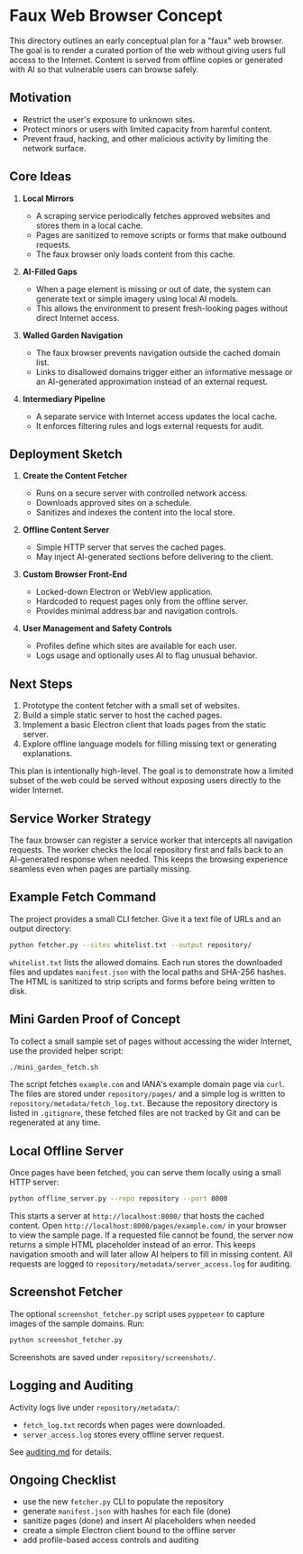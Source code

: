 # Faux Web Browser Concept

This directory outlines an early conceptual plan for a "faux" web browser. The goal is to render a curated portion of the web without giving users full access to the Internet. Content is served from offline copies or generated with AI so that vulnerable users can browse safely.

## Motivation

* Restrict the user's exposure to unknown sites.
* Protect minors or users with limited capacity from harmful content.
* Prevent fraud, hacking, and other malicious activity by limiting the network surface.

## Core Ideas

1. **Local Mirrors**
   - A scraping service periodically fetches approved websites and stores them in a local cache.
   - Pages are sanitized to remove scripts or forms that make outbound requests.
   - The faux browser only loads content from this cache.

2. **AI-Filled Gaps**
   - When a page element is missing or out of date, the system can generate text or simple imagery using local AI models.
   - This allows the environment to present fresh-looking pages without direct Internet access.

3. **Walled Garden Navigation**
   - The faux browser prevents navigation outside the cached domain list.
   - Links to disallowed domains trigger either an informative message or an AI-generated approximation instead of an external request.

4. **Intermediary Pipeline**
   - A separate service with Internet access updates the local cache.
   - It enforces filtering rules and logs external requests for audit.

## Deployment Sketch

1. **Create the Content Fetcher**
   - Runs on a secure server with controlled network access.
   - Downloads approved sites on a schedule.
   - Sanitizes and indexes the content into the local store.

2. **Offline Content Server**
   - Simple HTTP server that serves the cached pages.
   - May inject AI-generated sections before delivering to the client.

3. **Custom Browser Front-End**
   - Locked-down Electron or WebView application.
   - Hardcoded to request pages only from the offline server.
   - Provides minimal address bar and navigation controls.

4. **User Management and Safety Controls**
   - Profiles define which sites are available for each user.
   - Logs usage and optionally uses AI to flag unusual behavior.

## Next Steps

1. Prototype the content fetcher with a small set of websites.
2. Build a simple static server to host the cached pages.
3. Implement a basic Electron client that loads pages from the static server.
4. Explore offline language models for filling missing text or generating explanations.

This plan is intentionally high-level. The goal is to demonstrate how a limited subset of the web could be served without exposing users directly to the wider Internet.

## Service Worker Strategy

The faux browser can register a service worker that intercepts all navigation requests. The worker checks the local repository first and falls back to an AI-generated response when needed. This keeps the browsing experience seamless even when pages are partially missing.

## Example Fetch Command

The project provides a small CLI fetcher. Give it a text file of URLs and an
output directory:

```bash
python fetcher.py --sites whitelist.txt --output repository/
```

`whitelist.txt` lists the allowed domains. Each run stores the downloaded files
and updates `manifest.json` with the local paths and SHA-256 hashes. The HTML is
sanitized to strip scripts and forms before being written to disk.

## Mini Garden Proof of Concept

To collect a small sample set of pages without accessing the wider Internet,
use the provided helper script:

```bash
./mini_garden_fetch.sh
```

The script fetches `example.com` and IANA's example domain page via `curl`. The
files are stored under `repository/pages/` and a simple log is written to
`repository/metadata/fetch_log.txt`. Because the repository directory is listed
in `.gitignore`, these fetched files are not tracked by Git and can be
regenerated at any time.

## Local Offline Server

Once pages have been fetched, you can serve them locally using a small
HTTP server:

```bash
python offline_server.py --repo repository --port 8000
```

This starts a server at `http://localhost:8000/` that hosts the cached
content. Open `http://localhost:8000/pages/example.com/` in your browser to
view the sample page.
If a requested file cannot be found, the server now returns a simple HTML
placeholder instead of an error. This keeps navigation smooth and will later
allow AI helpers to fill in missing content.
All requests are logged to `repository/metadata/server_access.log` for auditing.
## Screenshot Fetcher

The optional `screenshot_fetcher.py` script uses `pyppeteer` to capture images of the sample domains.
Run:
```bash
python screenshot_fetcher.py
```
Screenshots are saved under `repository/screenshots/`.


## Logging and Auditing

Activity logs live under `repository/metadata/`:

- `fetch_log.txt` records when pages were downloaded.
- `server_access.log` stores every offline server request.

See [auditing.md](auditing.md) for details.


## Ongoing Checklist

- use the new `fetcher.py` CLI to populate the repository
- generate `manifest.json` with hashes for each file (done)
- sanitize pages (done) and insert AI placeholders when needed
- create a simple Electron client bound to the offline server
- add profile-based access controls and auditing

